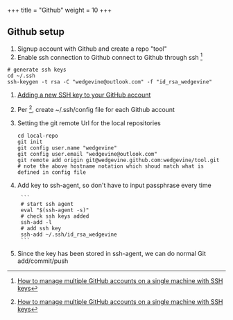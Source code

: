 +++
title = "Github"
weight = 10
+++

## Github setup
1. Signup account with Github and create a repo "tool"
1. Enable ssh connection to Github connect to Github through ssh [^1]
```
# generate ssh keys
cd ~/.ssh
ssh-keygen -t rsa -C "wedgevine@outlook.com" -f "id_rsa_wedgevine"
```
1. [Adding a new SSH key to your GitHub account](https://help.github.com/en/github/authenticating-to-github/adding-a-new-ssh-key-to-your-github-account)
1. Per [^1], create ~/.ssh/config file for each Github account
1. Setting the git remote Url for the local repositories

    ```
    cd local-repo
    git init
    git config user.name "wedgevine"
    git config user.email "wedgevine@outlook.com"
    git remote add origin git@wedgevine.github.com:wedgevine/tool.git
    # note the above hostname notation which shoud match what is defined in config file
    ```
1. Add key to ssh-agent, so don't have to input passphrase every time

        ```
        # start ssh agent
        eval "$(ssh-agent -s)"
        # check ssh keys added
        ssh-add -l
        # add ssh key
        ssh-add ~/.ssh/id_rsa_wedgevine
        ```
1. Since the key has been stored in ssh-agent, we can do normal Git add/commit/push

[^1]: [How to manage multiple GitHub accounts on a single machine with SSH keys](https://www.freecodecamp.org/news/manage-multiple-github-accounts-the-ssh-way-2dadc30ccaca/)
